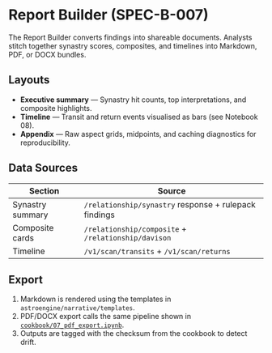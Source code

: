 # Report Builder (SPEC-B-007)

The Report Builder converts findings into shareable documents. Analysts stitch together
synastry scores, composites, and timelines into Markdown, PDF, or DOCX bundles.

## Layouts

* **Executive summary** — Synastry hit counts, top interpretations, and composite highlights.
* **Timeline** — Transit and return events visualised as bars (see Notebook 08).
* **Appendix** — Raw aspect grids, midpoints, and caching diagnostics for reproducibility.

## Data Sources

| Section | Source |
| ------- | ------ |
| Synastry summary | `/relationship/synastry` response + rulepack findings |
| Composite cards | `/relationship/composite` + `/relationship/davison` |
| Timeline | `/v1/scan/transits` + `/v1/scan/returns` |

## Export

1. Markdown is rendered using the templates in `astroengine/narrative/templates`.
2. PDF/DOCX export calls the same pipeline shown in [`cookbook/07_pdf_export.ipynb`](../cookbook/07_pdf_export.ipynb).
3. Outputs are tagged with the checksum from the cookbook to detect drift.

